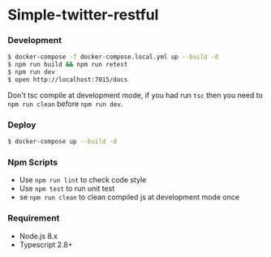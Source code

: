 # Simple-twitter-restful

### Development

```bash
$ docker-compose -f docker-compose.local.yml up --build -d
$ npm run build && npm run retest
$ npm run dev
$ open http://localhost:7015/docs
```

Don't tsc compile at development mode, if you had run `tsc` then you need to `npm run clean` before `npm run dev`.

### Deploy

```bash
$ docker-compose up --build -d
```

### Npm Scripts

- Use `npm run lint` to check code style
- Use `npm test` to run unit test
- se `npm run clean` to clean compiled js at development mode once

### Requirement

- Node.js 8.x
- Typescript 2.8+
